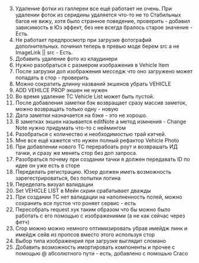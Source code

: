 3. Удаление фотки из галлереи все ещё работает не очень. При удалении фоток из серидины удаляется что-то не то
   Стабильных багов не вижу, хотя было странное поведение, проверить - добавил зависимость в Юз эффект, без нее всегда
   бралось старое значение - Есть.
4. Не работает предпросмотр при загрузке фотографий дополнительных. починил теперь в превью моде берем src а не
   ImageLink || src - Есть.
7. Добавить удаление фото из клаудинери
8. Нужно разобраться с размером изображения в Vehicle Item
10. После загрузки доп изображения месседж что оно загружено может попадать в стор - проверить
11. Можно сократить длинну названий экшенов убрать VEHICLE
12. ADD VEHILCE PROP экшен не нужен
12. Во время удаление ТС Vehicle List может быть пустой.
13. После добавления заметки бэк возвращает сразу массив заметок, можно возвращать только одну - новую
14. Дата заметки назначается на бэке - это не хорошо.
15. В заметках экшен называется editNote а метод измнения - Change Note нужно придумать что-то с неймингом
16. Разобраться с количество и необходимостью трай кэтчей.
17. Мне все ещё кажется что нужен полный рефактор Vehicle Photo
18. При добавлении нового ТС перерабоать роут и возврашать ИД тачки, и сразу же менять стор без доп запроса.
19. Разобраться почему при создании тачки я должен передавать ID по идее он уже есть в сторе
20. Переделать регистрацию. Юзер должен иметь возможность зарегестрироваться, без попытки логина
21. Переделать визуал валидации
22. Set VEHICLE LIST в Мейн скрин срабатывает дважды
23. При создании ТС нет валидации на наполненность полей, можно сохранить все пустое что роняет сервис - есть
24. Пересобрать request хук таким образом что бы можно было работать с его помощью с изображениями (а не как сейчас
    через фетч)
25. Crop можно можно немного оптимизировать убрав имейдж линк и имейдж сейв из пропсов вместо этого используя стор
26. Выбор типа изображенрия при загрузке выглядит сломано
27. Добавить возможность имортировать компоненты и прочее с помощью @ абсолютного пути - есть, добавлено с помошью Craco